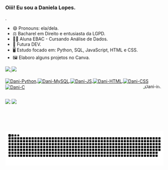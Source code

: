 ### Oiii! Eu sou a Daniela Lopes.
.
- 😄 Pronouns: ela/dela.
- ⚖️  Bacharel em Direito e entusiasta da LGPD.
- 👩‍🏫 Aluna EBAC - Cursando Análise de Dados.
- 🌱 Futura DEV.
- 🖥️ Estudo focado em: Python, SQL, JavaScript, HTML e CSS.
- 🖼️ Elaboro alguns projetos no Canva.


<div>
  <a href="https://github.com/danielalopesfs">
  <img height="180em" src="https://github-readme-stats.vercel.app/api?username=danielalopesfs&show_icons=false&theme=onedark&include_all_commits=true&count_private=true"/>
  <img height="180em" src="https://github-readme-stats.vercel.app/api/top-langs/?username=danielalopesfs&layout=compact&langs_count=7&theme=onedark"/>
</div>

<div style="display: inline_block"><br>
  <img align="center" alt="Dani-Python" height="30" width="40" 
src="https://cdn.jsdelivr.net/gh/devicons/devicon/icons/python/python-original-wordmark.svg" />
  <img align="center" alt="Dani-MySQL" height="30" width="40" 
src="https://cdn.jsdelivr.net/gh/devicons/devicon/icons/mysql/mysql-original.svg" />
 <img align="center" alt="Dani-JS" height="30" width="40" 
src="https://cdn.jsdelivr.net/gh/devicons/devicon/icons/javascript/javascript-original.svg" />
  <img align="center" alt="Dani-HTML" height="30" width="40" 
src="https://cdn.jsdelivr.net/gh/devicons/devicon/icons/html5/html5-original.svg" />
  <img align="center" alt="Dani-CSS" height="30" width="40" 
src="https://cdn.jsdelivr.net/gh/devicons/devicon/icons/css3/css3-original.svg" />
  <img align="center" alt="Dani-C" height="30" width="40"
src="https://cdn.jsdelivr.net/gh/devicons/devicon/icons/canva/canva-original.svg" />
  <img align="right" alt="Dani-img" height="150" style="border-radius:50px;" 
src="https://www.imagemhost.com.br/images/2022/06/28/download20220602161103.png" alt="download20220602161103.png" border="0" />
</div>

##

<div> 
  <a href="https://www.instagram.com/lopesdanis/" target="_blank"><img src="https://img.shields.io/badge/-Instagram-%23E4405F?style=for-the-badge&logo=instagram&logoColor=white" target="_blank"></a>
  <a href="https://www.linkedin.com/in/daniela-lopes-ferreira-da-silva-912291b2/" target="_blank"><img src="https://img.shields.io/badge/-LinkedIn-%230077B5?style=for-the-badge&logo=linkedin&logoColor=white" target="_blank"></a> 
  
  ![Snake animation](https://github.com/danielalopesfs/danielalopesfs/blob/output/github-contribution-grid-snake.svg)
  
  ##
